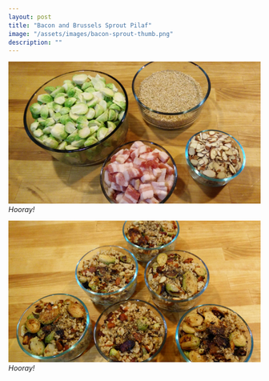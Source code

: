 ```yaml
---
layout: post
title: "Bacon and Brussels Sprout Pilaf"
image: "/assets/images/bacon-sprout-thumb.png"
description: ""
---
```


![](/assets/images/bacon-sprout-ingredients-16x9.png)
*Hooray!*

![](/assets/images/bacon-sprout-16x9.png)
*Hooray!*
